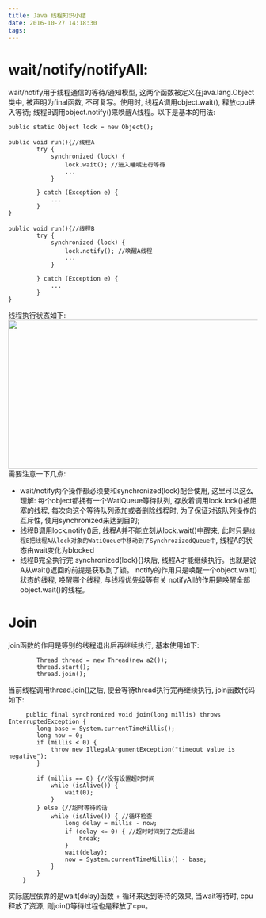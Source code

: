 ```yaml
---
title: Java 线程知识小结
date: 2016-10-27 14:18:30
tags:
---
```

# wait/notify/notifyAll:
wait/notify用于线程通信的等待/通知模型, 这两个函数被定义在java.lang.Object类中, 被声明为final函数, 不可复写。使用时, 线程A调用object.wait(), 释放cpu进入等待; 线程B调用object.notify()来唤醒A线程。以下是基本的用法:
```
public static Object lock = new Object();

public void run(){//线程A
        try {
            synchronized (lock) {
                lock.wait(); //进入睡眠进行等待
                ...
            }

        } catch (Exception e) {
            ...
        }
}

public void run(){//线程B
        try {
            synchronized (lock) {
                lock.notify(); //唤醒A线程
                ...
            }

        } catch (Exception e) {
            ...
        }
}

```
线程执行状态如下:
<img src="http://pgagp8vnu.bkt.clouddn.com/wait_notify.png" height="300" width="800"/>
需要注意一下几点:
+ wait/notify两个操作都必须要和synchronized(lock)配合使用, 这里可以这么理解: 每个object都拥有一个WatiQueue等待队列, 存放着调用lock.lock()被阻塞的线程, 每次向这个等待队列添加或者删除线程时, 为了保证对该队列操作的互斥性, 使用synchronized来达到目的;
+ 线程B调用lock.notify()后, 线程A并不能立刻从lock.wait()中醒来, 此时只是`线程B把线程A从lock对象的WatiQueue中移动到了SynchrozizedQueue中`, 线程A的状态由wait变化为blocked
+ 线程B完全执行完 synchronized(lock){}块后, 线程A才能继续执行。也就是说A从wait()返回的前提是获取到了锁。
notify的作用只是唤醒一个object.wait()状态的线程, 唤醒哪个线程, 与线程优先级等有关 notifyAll的作用是唤醒全部object.wait()的线程。

# Join
join函数的作用是等别的线程退出后再继续执行, 基本使用如下:
```
        Thread thread = new Thread(new a2());
        thread.start();
        thread.join();
```
当前线程调用thread.join()之后, 便会等待thread执行完再继续执行, join函数代码如下:
```
     public final synchronized void join(long millis) throws InterruptedException {
        long base = System.currentTimeMillis();
        long now = 0;
        if (millis < 0) {
            throw new IllegalArgumentException("timeout value is negative");
        }

        if (millis == 0) {//没有设置超时时间
            while (isAlive()) {
                wait(0);
            }
        } else {//超时等待的话
            while (isAlive()) { //循环检查
                long delay = millis - now;
                if (delay <= 0) { //超时时间到了之后退出
                    break;
                }
                wait(delay);
                now = System.currentTimeMillis() - base;
            }
        }
    }
```
实际底层依靠的是wait(delay)函数 + 循环来达到等待的效果, 当wait等待时, cpu释放了资源, 则join()等待过程也是释放了cpu。